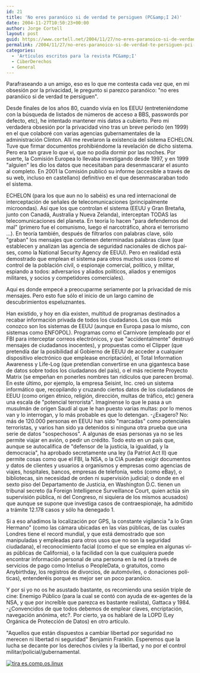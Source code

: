```yaml
---
id: 21
title: 'No eres paranóico si de verdad te persiguen (PC&amp;I 24)'
date: 2004-11-27T10:50:23+00:00
author: Jorge Cortell
layout: post
guid: https://www.cortell.net/2004/11/27/no-eres-paranoico-si-de-verdad-te-persiguen-pci-24/
permalink: /2004/11/27/no-eres-paranoico-si-de-verdad-te-persiguen-pci-24/
categories:
  - 'Artí­culos escritos para la revista PC&amp;I'
  - CiberDerechos
  - General
---
```

Parafraseando a un amigo, eso es lo que me contesta cada vez que, en mi obsesión por la privacidad, le pregunto si parezco paranóico: "no eres paranóico si de verdad te persiguen".
  
Desde finales de los años 80, cuando viví­a en los EEUU (entreteniéndome con la búsqueda de listados de números de acceso a BBS, passwords por defecto, etc), he intentado mantener mis datos a cubierto. Pero mi verdadera obsesión por la privacidad vino tras un breve perí­odo (en 1999) en el que colaboré con varias agencias gubernamentales de la administración Clinton. Allí­ me revelaron la existencia del sistema ECHELON. Tuve que firmar documentos prohibiéndome la revelación de dicho sistema. Pero era tan grave lo que vi, que no podí­a dormir por las noches. Por suerte, la Comisión Europea lo llevaba investigando desde 1997, y en 1999 "alguien" les dio los datos que necesitaban para desenmascarar el asunto al completo. En 2001 la Comisión publicó su informe (accesible a través de su web, incluso en castellano) definitivo en el que desenmascaraban todo el sistema.

ECHELON (para los que aun no lo sabéis) es una red internacional de interceptación de señales de telecomunicaciones (principalmente microondas). Así­ que los que controlan el sistema (EEUU y Gran Bretaña, junto con Canadá, Australia y Nueva Zelanda), interceptan TODAS las telecomunicaciones del planeta. En teorí­a lo hacen "para defendernos del mal" (primero fue el comunismo, luego el narcotráfico, ahora el terrorismo ...). En teorí­a también, después de filtrarlos con palabras clave, sólo "graban" los mensajes que contienen determinadas palabras clave (que establecen y analizan las agencia de seguridad nacionales de dichos paí­ses, como la National Security Agency de EEUU). Pero en realidad está demostrado que emplean el sistema para otros muchos usos (como el control de la población civil, o espionaje comercial, polí­tico, y militar, espiando a todos: adversarios y aliados polí­ticos, aliados y enemigos militares, y socios y competidores comerciales).

Aquí­ es donde empecé a preocuparme seriamente por la privacidad de mis mensajes. Pero esto fue sólo el inicio de un largo camino de descubrimientos espeluznantes.
  
Han existido, y hoy en dí­a existen, multitud de programas destinados a recabar información privada de todos los ciudadanos. Los que más conozco son los sistemas de EEUU (aunque en Europa pasa lo mismo, con sistemas como ENFOPOL). Programas como el Carnivore (empleado por el FBI para interceptar correos electrónicos, y que "accidentalmente" destruyó mensajes de ciudadanos inocentes), y propuestas como el Clipper (que pretendí­a dar la posibilidad al Gobierno de EEUU de acceder a cualquier dispositivo electrónico que emplease encriptación), el Total Information Awareness y Life-Log (que pretendí­an convertirse en una gigantesca base de datos sobre todos los ciudadanos del paí­s), o el más reciente Proyecto Matrix (se empeñan en ponerles nombres tan ridí­culos que parecen broma). En este último, por ejemplo, la empresa Seisint, Inc. creó un sistema informático que, recopilando y cruzando ciertos datos de los ciudadanos de EEUU (como origen étnico, religión, dirección, multas de tráfico, etc) genera una escala de "potencial terrorista". Imagí­nense lo que le pasa a un musulmán de origen Saudí­ al que le han puesto varias multas: por lo menos van y lo interrogan, y lo más probable es que lo detengan. -¿Exagero? No: más de 120.000 personas en EEUU han sido "marcadas" como potenciales terroristas, y varios han sido ya detenidos si ninguna otra prueba que una serie de datos "sospechosos". A algunas de esas personas ya no se les permite viajar en avión, o pedir un crédito. Todo esto en un paí­s que, aunque se autocalifica de "defensor de la justicia, la igualdad, y la democracia", ha aprobado secretamente una ley (la Patriot Act II) que permite cosas como que el FBI, la NSA, o la CIA puedan exigir documentos y datos de clientes y usuarios a organismos y empresas como agencias de viajes, hospitales, bancos, empresas de telefoní­a, webs (como eBay), o bibliotecas, sin necesidad de orden ni supervisión judicial; o donde en el sexto piso del Departamento de Justicia, en Washington D.C. tienen un tribunal secreto (la Foreign Intelligence Surveillance Court, quien actúa sin supervisión pública, ni del Congreso, ni siquiera de los mismos acusados) que aunque se supone que investiga casos de contraespionaje, ha admitido a trámite 12.178 casos y sólo ha denegado 1.

Si a eso añadimos la localización por GPS, la constante vigilancia "a lo Gran Hermano" (como las cámara ubicadas en las ví­as públicas, de las cuales Londres tiene el record mundial, y que está demostrado que son manipuladas y empleadas para otros usos que no son la seguridad ciudadana), el reconocimiento facial (como el que se emplea en algunas ví­as públicas de California), o la facilidad con la que cualquiera puede encontrar información personal de una persona en la red (a través de servicios de pago como Intelius o PeopleData, o gratuitos, como Anybirthday, los registros de divorcios, de automóviles, o donaciones polí­ticas), entenderéis porqué es mejor ser un poco paranóico.

Y por si yo no os he asustado bastante, os recomiendo una sesión triple de cine: Enemigo Público (para la cual se contó con ayuda de ex-agentes de la NSA, y que por increí­ble que parezca es bastante realista), Gattaca y 1984. -¿Convencidos de que todos debemos de emplear claves, encriptación, navegación anónima, etc?. Por cierto, ya os hablaré de la LOPD (Ley Orgánica de Protección de Datos) en otro artí­culo.
  
"Aquellos que están dispuestos a cambiar libertad por seguridad no merecen ni libertad ni seguridad" Benjamin Franklin. Esperemos que la lucha se decante por los derechos civiles y la libertad, y no por el control militar/policial/gubernamental.

[<img src="https://tira.escomposlinux.org/ecol-190.png" alt="tira es.comp.os.linux" border="0" />](https://tira.escomposlinux.org/ecol-190.png)